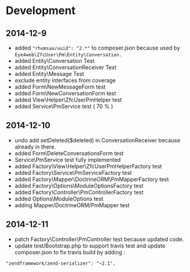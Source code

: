 # Development

2014-12-9
---------
 - added <code>"rhumsaa/uuid": "2.*"</code> to composer.json because used by <code>Eye4web\ZfcUser\Pm\Entity\Conversation.</code>
 - added Entity\Conversation Test
 - added  Entity\ConversationReceiver Test
 - added  Entity\Message Test
 - exclude entity interfaces from coverage
 - added Form\NewMessageForm test
 - added Form\NewConversationForm test
 - added View\Helper\ZfcUserPmHelper test
 - added Service\PmService test ( 70 % )
 
2014-12-10
----------
- undo add setDeleted($deleted) in ConversationReceiver because already in there.
- added Form\DeleteConversationsForm test
- Service\PmService  test fully implemented
- added Factory\View\Helper\ZfcUserPmHelperFactory test
- added Factory\Service\PmServiceFactory test
- added Factory\Mapper\DoctrineORM\PmMapperFactory test
- added Factory\Options\ModuleOptionsFactory test
- added Factory\Controller\PmControllerFactory test
- added Options\ModuleOptions test
- adding Mapper/DoctrineORM/PmMapper test

2014-12-11
----------
- patch Factory\Controller\PmController test because updated code.
- update test/Bootstrap.php to support travis test and update composer.json to fix travis build by adding :
```
"zendframework/zend-serializer": "~2.1",
```